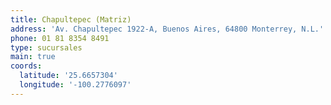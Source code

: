 ```yaml
---
title: Chapultepec (Matriz)
address: 'Av. Chapultepec 1922-A, Buenos Aires, 64800 Monterrey, N.L.'
phone: 01 81 8354 8491
type: sucursales
main: true
coords:
  latitude: '25.6657304'
  longitude: '-100.2776097'
---
```


